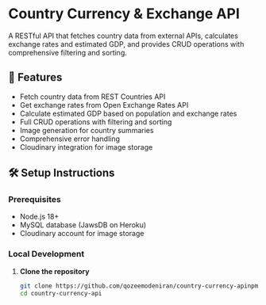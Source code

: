 # Country Currency & Exchange API

A RESTful API that fetches country data from external APIs, calculates exchange rates and estimated GDP, and provides CRUD operations with comprehensive filtering and sorting.

## 🚀 Features

- Fetch country data from REST Countries API
- Get exchange rates from Open Exchange Rates API
- Calculate estimated GDP based on population and exchange rates
- Full CRUD operations with filtering and sorting
- Image generation for country summaries
- Comprehensive error handling
- Cloudinary integration for image storage

## 🛠️ Setup Instructions

### Prerequisites

- Node.js 18+
- MySQL database (JawsDB on Heroku)
- Cloudinary account for image storage

### Local Development

1. **Clone the repository**
   ```bash
   git clone https://github.com/qozeemodeniran/country-currency-apinpm.git
   cd country-currency-api